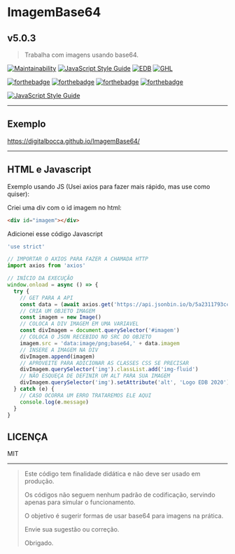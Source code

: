 # ImagemBase64

## v5.0.3

> Trabalha com imagens usando base64.

[![Maintainability](https://api.codeclimate.com/v1/badges/36b4c597ca9797fe54ab/maintainability)](https://codeclimate.com/github/digitalbocca/ImagemBase64/maintainability)
[![JavaScript Style Guide](https://img.shields.io/badge/code_style-standard-brightgreen.svg)](https://standardjs.com)
[![EDB](https://badgen.net/badge/produto/EDB/f19b2c)](https://estudiodigitalbocca.com.br)
[![GHL](https://badgen.net/github/license/digitalbocca/ImagemBase64)](https://digitalbocca.github.io/ImagemBase64)

[![forthebadge](https://forthebadge.com/images/badges/contains-cat-gifs.svg)](https://forthebadge.com)
[![forthebadge](https://forthebadge.com/images/badges/uses-badges.svg)](https://forthebadge.com)
[![forthebadge](https://forthebadge.com/images/badges/contains-technical-debt.svg)](https://forthebadge.com)
[![forthebadge](https://forthebadge.com/images/badges/built-by-developers.svg)](https://forthebadge.com)

[![JavaScript Style Guide](https://cdn.rawgit.com/standard/standard/master/badge.svg)](https://github.com/standard/standard)

---

## Exemplo

<https://digitalbocca.github.io/ImagemBase64/>

---

## HTML e Javascript

Exemplo usando JS (Usei axios para fazer mais rápido, mas use como quiser):

Criei uma div com o id imagem no html:

```html
<div id="imagem"></div>
```

Adicionei esse código Javascript

```javascript
'use strict'

// IMPORTAR O AXIOS PARA FAZER A CHAMADA HTTP
import axios from 'axios'

// INÍCIO DA EXECUÇÃO
window.onload = async () => {
  try {
    // GET PARA A API
    const data = (await axios.get('https://api.jsonbin.io/b/5a2311793cc482364837a119')).data
    // CRIA UM OBJETO IMAGEM
    const imagem = new Image()
    // COLOCA A DIV IMAGEM EM UMA VARIAVEL
    const divImagem = document.querySelector('#imagem')
    // COLOCA O JSON RECEBIDO NO SRC DO OBJETO
    imagem.src = 'data:image/png;base64,' + data.imagem
    // INSERE A IMAGEM NA DIV
    divImagem.append(imagem)
    // APROVEITE PARA ADICIONAR AS CLASSES CSS SE PRECISAR
    divImagem.querySelector('img').classList.add('img-fluid')
    // NÃO ESQUEÇA DE DEFINIR UM ALT PARA SUA IMAGEM
    divImagem.querySelector('img').setAttribute('alt', 'Logo EDB 2020')
  } catch (e) {
    // CASO OCORRA UM ERRO TRATAREMOS ELE AQUI
    console.log(e.message)
  }
}
```

## LICENÇA

MIT

---

> Este código tem finalidade didática e não deve ser usado em produção.
>
> Os códigos não seguem nenhum padrão de codificação, servindo apenas para simular o funcionamento.
>
> O objetivo é sugerir formas de usar base64 para imagens na prática.
>
> Envie sua sugestão ou correção.
>
> Obrigado.
